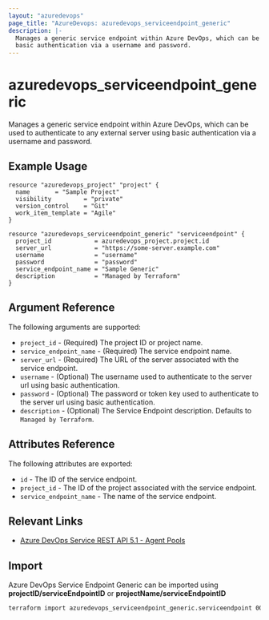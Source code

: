 ```yaml
---
layout: "azuredevops"
page_title: "AzureDevops: azuredevops_serviceendpoint_generic"
description: |-
  Manages a generic service endpoint within Azure DevOps, which can be used to authenticate to any external server using
  basic authentication via a username and password.
---
```


# azuredevops_serviceendpoint_generic

Manages a generic service endpoint within Azure DevOps, which can be used to authenticate to any external server using
basic authentication via a username and password.

## Example Usage

```hcl
resource "azuredevops_project" "project" {
  name       = "Sample Project"
  visibility         = "private"
  version_control    = "Git"
  work_item_template = "Agile"
}

resource "azuredevops_serviceendpoint_generic" "serviceendpoint" {
  project_id            = azuredevops_project.project.id
  server_url            = "https://some-server.example.com"
  username              = "username"
  password              = "password"
  service_endpoint_name = "Sample Generic"
  description           = "Managed by Terraform"
}
```

## Argument Reference

The following arguments are supported:

- `project_id` - (Required) The project ID or project name.
- `service_endpoint_name` - (Required) The service endpoint name.
- `server_url` - (Required) The URL of the server associated with the service endpoint.
- `username` - (Optional) The username used to authenticate to the server url using basic authentication.
- `password` - (Optional) The password or token key used to authenticate to the server url using basic authentication.
- `description` - (Optional) The Service Endpoint description. Defaults to `Managed by Terraform`.

## Attributes Reference

The following attributes are exported:

- `id` - The ID of the service endpoint.
- `project_id` - The ID of the project associated with the service endpoint.
- `service_endpoint_name` - The name of the service endpoint.

## Relevant Links

- [Azure DevOps Service REST API 5.1 - Agent Pools](https://docs.microsoft.com/en-us/rest/api/azure/devops/serviceendpoint/endpoints?view=azure-devops-rest-5.1)

## Import

Azure DevOps Service Endpoint Generic can be imported using **projectID/serviceEndpointID** or
**projectName/serviceEndpointID**

```sh
terraform import azuredevops_serviceendpoint_generic.serviceendpoint 00000000-0000-0000-0000-000000000000/00000000-0000-0000-0000-000000000000
```
